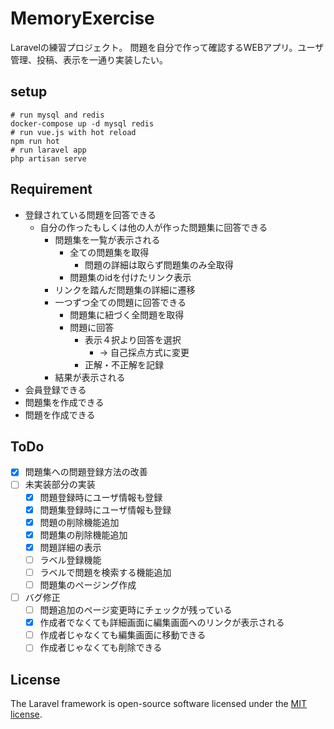 # MemoryExercise
Laravelの練習プロジェクト。
問題を自分で作って確認するWEBアプリ。ユーザ管理、投稿、表示を一通り実装したい。

## setup

    # run mysql and redis
    docker-compose up -d mysql redis
    # run vue.js with hot reload
    npm run hot
    # run laravel app
    php artisan serve

## Requirement
- 登録されている問題を回答できる
  - 自分の作ったもしくは他の人が作った問題集に回答できる
    - 問題集を一覧が表示される
      - 全ての問題集を取得
        - 問題の詳細は取らず問題集のみ全取得
      - 問題集のidを付けたリンク表示
    - リンクを踏んだ問題集の詳細に遷移
    - 一つずつ全ての問題に回答できる
      - 問題集に紐づく全問題を取得
      - 問題に回答
        - 表示４択より回答を選択
          - → 自己採点方式に変更
        - 正解・不正解を記録
    - 結果が表示される
- 会員登録できる
- 問題集を作成できる
- 問題を作成できる

## ToDo
- [x] 問題集への問題登録方法の改善
- [ ] 未実装部分の実装
  - [x] 問題登録時にユーザ情報も登録
  - [x] 問題集登録時にユーザ情報も登録
  - [x] 問題の削除機能追加
  - [x] 問題集の削除機能追加
  - [x] 問題詳細の表示
  - [ ] ラベル登録機能
  - [ ] ラベルで問題を検索する機能追加
  - [ ] 問題集のページング作成
- [ ] バグ修正
  - [ ] 問題追加のページ変更時にチェックが残っている
  - [x] 作成者でなくても詳細画面に編集画面へのリンクが表示される
  - [ ] 作成者じゃなくても編集画面に移動できる
  - [ ] 作成者じゃなくても削除できる

## License
The Laravel framework is open-source software licensed under the [MIT license](https://opensource.org/licenses/MIT).
